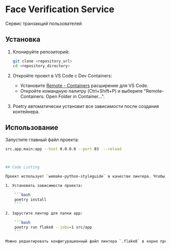 # Face Verification Service

Сервис транзакций пользователей

## Установка

1. Клонируйте репозиторий:
    ```sh
    git clone <repository_url>
    cd <repository_directory>
    ```

2. Откройте проект в VS Code с Dev Containers:
    - Установите [Remote - Containers](https://marketplace.visualstudio.com/items?itemName=ms-vscode-remote.remote-containers) расширение для VS Code.
    - Откройте командную палитру (Ctrl+Shift+P) и выберите "Remote-Containers: Open Folder in Container...".

3. Poetry автоматически установит все зависимости после создания контейнера.

## Использование

Запустите главный файл проекта:
```sh
src.app.main:app --host 0.0.0.0 --port 83  --reload



## Code Linting

Проект использует `wemake-python-styleguide` в качестве линтера. Чтобы запустить линтер, следуйте следующим шагам:

1. Установить зависимости проекта:

    ```bash
    poetry install
    ```

2. Зарустите линтер для папки app:

    ```bash
    poetry run flake8 --jobs=1 src/app
    ```

Можно редактировать конфигурационный файл линтера `.flake8` в корне проекта.
